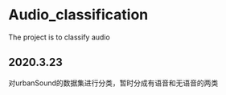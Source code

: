 # Audio_classification
The project is to classify audio

## 2020.3.23
对urbanSound的数据集进行分类，暂时分成有语音和无语音的两类
